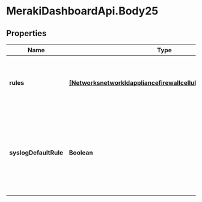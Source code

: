# MerakiDashboardApi.Body25

## Properties
Name | Type | Description | Notes
------------ | ------------- | ------------- | -------------
**rules** | [**[NetworksnetworkIdappliancefirewallcellularFirewallRulesRules]**](NetworksnetworkIdappliancefirewallcellularFirewallRulesRules.md) | An ordered array of the firewall rules (not including the default rule) | [optional] 
**syslogDefaultRule** | **Boolean** | Log the special default rule (boolean value - enable only if you&#x27;ve configured a syslog server) (optional) | [optional] 
